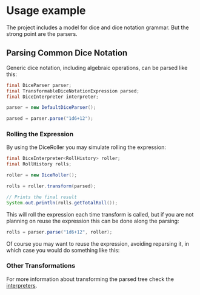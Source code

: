 # Usage example


The project includes a model for dice and dice notation grammar. But the strong point are the parsers.

## Parsing Common Dice Notation

Generic dice notation, including algebraic operations, can be parsed like this:

```java
final DiceParser parser;
final TransformableDiceNotationExpression parsed;
final DiceInterpreter interpreter;

parser = new DefaultDiceParser();

parsed = parser.parse("1d6+12");
```

### Rolling the Expression

By using the DiceRoller you may simulate rolling the expression:

```java
final DiceInterpreter<RollHistory> roller;
final RollHistory rolls;

roller = new DiceRoller();

rolls = roller.transform(parsed);

// Prints the final result
System.out.println(rolls.getTotalRoll());
```

This will roll the expression each time transform is called, but if you are not planning on reuse the expression this can be done along the parsing:

```java
rolls = parser.parse("1d6+12", roller);
```

Of course you may want to reuse the expression, avoiding reparsing it, in which case you would do something like this:

### Other Transformations

For more information about transforming the parsed tree check the [interpreters][interpreters].

[interpreters]: ./interpreter.html
